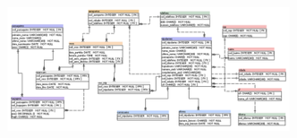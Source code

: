 ![Projeto Lógico](https://github.com/vinifrigulha/uvv_bd_1_cc1m/blob/main/projetos_aula/aeroporto_logico/aeroporto.png "Projeto Lógico - SQL Power Architect")
